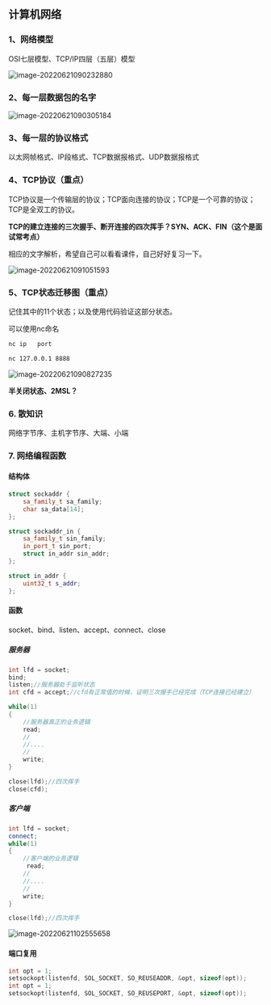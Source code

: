 ## 计算机网络

### 1、网络模型

OSI七层模型、TCP/IP四层（五层）模型

![image-20220621090232880](https://gogogxg.xyz/img/20220624-170637-979.png)

### 2、每一层数据包的名字

![image-20220621090305184](https://gogogxg.xyz/img/20220624-170725-601.png)

### 3、每一层的协议格式

以太网帧格式、IP段格式、TCP数据报格式、UDP数据报格式

### 4、TCP协议（重点）

TCP协议是一个传输层的协议；TCP面向连接的协议；TCP是一个可靠的协议；TCP是全双工的协议。

**TCP的建立连接的三次握手、断开连接的四次挥手？SYN、ACK、FIN（这个是面试常考点）**

相应的文字解析，希望自己可以看看课件，自己好好复习一下。

![image-20220621091051593](https://gogogxg.xyz/img/20220624-170728-262.png)

### 5、TCP状态迁移图（重点）

记住其中的11个状态；以及使用代码验证这部分状态。

可以使用nc命名

```bash
nc ip   port

nc 127.0.0.1 8888
```

![image-20220621090827235](https://gogogxg.xyz/img/20220624-170932-001.png)

**半关闭状态、2MSL？**

### 6. 散知识

网络字节序、主机字节序、大端、小端

### 7.  网络编程函数

#### 结构体

```cc
struct sockaddr {
	sa_family_t sa_family;
    char sa_data[14];
};

struct sockaddr_in {
    sa_family_t sin_family;
    in_port_t sin_port;
    struct in_addr sin_addr;
};

struct in_addr {
    uint32_t s_addr;
};
```

#### 函数

socket、bind、listen、accept、connect、close

##### 服务器

```C++
int lfd = socket;
bind;
listen;//服务器处于监听状态
int cfd = accept;//cfd有正常值的时候，证明三次握手已经完成（TCP连接已经建立）

while(1)
{
    //服务器真正的业务逻辑
    read;
    //
    //....
    //
    write;
}

close(lfd);//四次挥手
close(cfd);
```

##### 客户端

```C++
int lfd = socket;
connect;
while(1)
{
    //客户端的业务逻辑
     read;
    //
    //....
    //
    write;
}

close(lfd);//四次挥手
```

![image-20220621102555658](https://gogogxg.xyz/img/20220624-170736-185.png)

#### 端口复用

```C++
int opt = 1;
setsockopt(listenfd, SOL_SOCKET, SO_REUSEADDR, &opt, sizeof(opt));
int opt = 1;
setsockopt(listenfd, SOL_SOCKET, SO_REUSEPORT, &opt, sizeof(opt));
```
